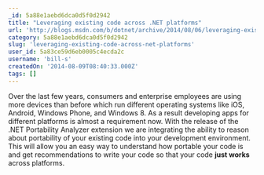```yaml
---
_id: 5a88e1aebd6dca0d5f0d2942
title: "Leveraging existing code across .NET platforms"
url: 'http://blogs.msdn.com/b/dotnet/archive/2014/08/06/leveraging-existing-code-across-net-platforms.aspx'
category: 5a88e1aebd6dca0d5f0d2942
slug: 'leveraging-existing-code-across-net-platforms'
user_id: 5a83ce59d6eb0005c4ecda2c
username: 'bill-s'
createdOn: '2014-08-09T08:40:33.000Z'
tags: []
---
```


Over the last few years, consumers and enterprise employees are using more devices than before which run different operating systems like iOS, Android, Windows Phone, and Windows 8. As a result developing apps for different platforms is almost a requirement now. With the release of the .NET Portability Analyzer extension we are integrating the ability to reason about portability of your existing code into your development environment. This will allow you an easy way to understand how portable your code is and get recommendations to write your code so that your code <strong>just works</strong> across platforms.
